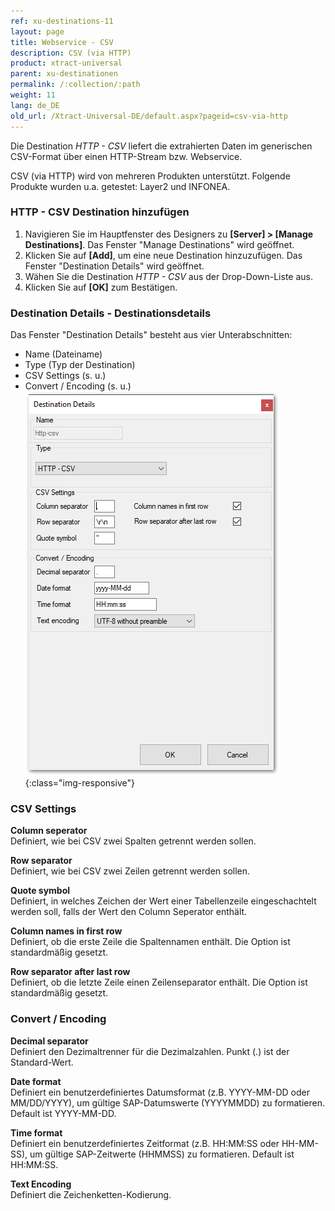 ```yaml
---
ref: xu-destinations-11
layout: page
title: Webservice - CSV
description: CSV (via HTTP)
product: xtract-universal
parent: xu-destinationen
permalink: /:collection/:path
weight: 11
lang: de_DE
old_url: /Xtract-Universal-DE/default.aspx?pageid=csv-via-http
---
```


Die Destination *HTTP - CSV*  liefert die extrahierten Daten im generischen CSV-Format über einen HTTP-Stream bzw. Webservice. 

CSV (via HTTP) wird von mehreren Produkten unterstützt. Folgende Produkte wurden u.a. getestet: Layer2 und INFONEA. 

### HTTP - CSV Destination hinzufügen
1. Navigieren Sie im Hauptfenster des Designers zu **[Server] > [Manage Destinations]**. Das Fenster "Manage Destinations" wird geöffnet.
2. Klicken Sie auf **[Add]**, um eine neue Destination hinzuzufügen. Das Fenster "Destination Details" wird geöffnet.
3. Wähen Sie die Destination *HTTP - CSV* aus der Drop-Down-Liste aus.
4. Klicken Sie auf **[OK]** zum Bestätigen. 

### Destination Details - Destinationsdetails
Das Fenster "Destination Details" besteht aus vier Unterabschnitten:
- Name (Dateiname)
- Type (Typ der Destination)
- CSV Settings (s. u.)
- Convert / Encoding (s. u.)
![CSV-Destination-Details](/img/content/CSV-Destination-Details.png){:class="img-responsive"}

### CSV Settings

**Column seperator**<br>
Definiert, wie bei CSV zwei Spalten getrennt werden sollen.

**Row separator**<br>
Definiert, wie bei CSV zwei Zeilen getrennt werden sollen.

**Quote symbol**<br>
Definiert, in welches Zeichen der Wert einer Tabellenzeile eingeschachtelt werden soll, falls der Wert den Column Seperator enthält. 

**Column names in first row**<br>
Definiert, ob die erste Zeile die Spaltennamen enthält. Die Option ist standardmäßig gesetzt.

**Row separator after last row**<br>
Definiert, ob die letzte Zeile einen Zeilenseparator enthält. Die Option ist standardmäßig gesetzt.


### Convert / Encoding
**Decimal separator**<br>
Definiert den Dezimaltrenner für die Dezimalzahlen. Punkt (.) ist der Standard-Wert.             
             
**Date format**<br>
Definiert ein benutzerdefiniertes Datumsformat (z.B. YYYY-MM-DD oder MM/DD/YYYY), um gültige SAP-Datumswerte (YYYYMMDD) zu formatieren. Default ist YYYY-MM-DD.  

**Time format**<br>
Definiert ein benutzerdefiniertes Zeitformat (z.B. HH:MM:SS oder HH-MM-SS), um gültige SAP-Zeitwerte (HHMMSS) zu formatieren. Default ist HH:MM:SS.

**Text Encoding** <br>
Definiert die Zeichenketten-Kodierung.  